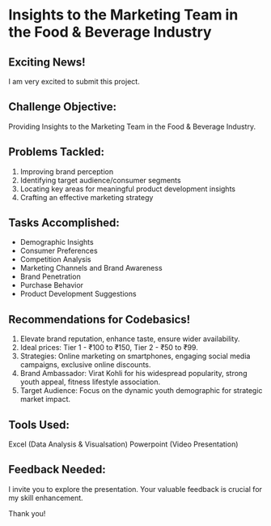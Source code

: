 # Insights to the Marketing Team in the Food & Beverage Industry

## Exciting News! 
I am very excited to submit this project.

## Challenge Objective:
Providing Insights to the Marketing Team in the Food & Beverage Industry.

## Problems Tackled:
1. Improving brand perception
2. Identifying target audience/consumer segments
3. Locating key areas for meaningful product development insights
4. Crafting an effective marketing strategy

## Tasks Accomplished:
- Demographic Insights 
- Consumer Preferences 
- Competition Analysis 
- Marketing Channels and Brand Awareness 
- Brand Penetration 
- Purchase Behavior 
- Product Development Suggestions 

## Recommendations for Codebasics! 
1.	Elevate brand reputation, enhance taste, ensure wider availability. 
2.	Ideal prices: Tier 1 - ₹100 to ₹150, Tier 2 - ₹50 to ₹99. 
3.	Strategies: Online marketing on smartphones, engaging social media campaigns, exclusive online discounts. 
4.	Brand Ambassador: Virat Kohli for his widespread popularity, strong youth appeal, fitness lifestyle association. 
5.	Target Audience: Focus on the dynamic youth demographic for strategic market impact. 

## Tools Used:
Excel (Data Analysis & Visualsation)
Powerpoint (Video Presentation)

## Feedback Needed:
I invite you to explore the presentation. Your valuable feedback is crucial for my skill enhancement.

Thank you! 
